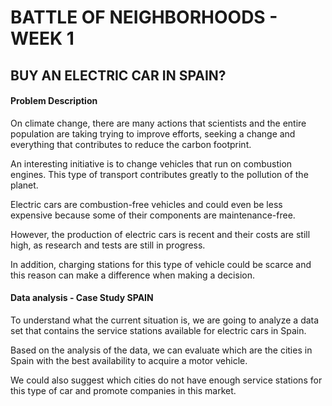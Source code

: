 # BATTLE OF NEIGHBORHOODS - WEEK 1

## BUY AN ELECTRIC CAR IN SPAIN?

#### Problem Description

On climate change, there are many actions that scientists and the entire population are taking trying to improve efforts, seeking a change and everything that contributes to reduce the carbon footprint.

An interesting initiative is to change vehicles that run on combustion engines. This type of transport contributes greatly to the pollution of the planet.

Electric cars are combustion-free vehicles and could even be less expensive because some of their components are maintenance-free.

However, the production of electric cars is recent and their costs are still high, as research and tests are still in progress.

In addition, charging stations for this type of vehicle could be scarce and this reason can make a difference when making a decision.

#### Data analysis - Case Study SPAIN

To understand what the current situation is, we are going to analyze a data set that contains the service stations available for electric cars in Spain.

Based on the analysis of the data, we can evaluate which are the cities in Spain with the best availability to acquire a motor vehicle.

We could also suggest which cities do not have enough service stations for this type of car and promote companies in this market.
